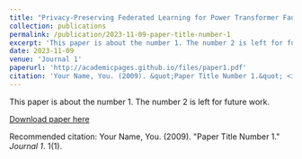```yaml
---
title: "Privacy-Preserving Federated Learning for Power Transformer Fault Diagnosis with Unbalanced Data"
collection: publications
permalink: /publication/2023-11-09-paper-title-number-1
excerpt: 'This paper is about the number 1. The number 2 is left for future work.'
date: 2023-11-09
venue: 'Journal 1'
paperurl: 'http://academicpages.github.io/files/paper1.pdf'
citation: 'Your Name, You. (2009). &quot;Paper Title Number 1.&quot; <i>Journal 1</i>. 1(1).'
---
```

This paper is about the number 1. The number 2 is left for future work.

[Download paper here](http://academicpages.github.io/files/paper1.pdf)

Recommended citation: Your Name, You. (2009). "Paper Title Number 1." <i>Journal 1</i>. 1(1).
